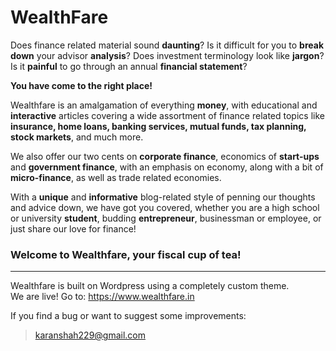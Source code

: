 # WealthFare

Does finance related material sound **daunting**? 
Is it difficult for you to **break down** your advisor **analysis**?
Does investment terminology look like **jargon**?
Is it **painful** to go through an annual **financial statement**?

**You have come to the right place!**

Wealthfare is an amalgamation of everything **money**, with educational and **interactive** articles covering a wide assortment of finance related topics like __insurance, home loans, banking services, mutual funds, tax planning, stock markets__, and much more. 

We also offer our two cents on **__corporate finance__**, economics of **start-ups** and **government finance**, with an emphasis on economy, along with a bit of **micro-finance**, as well as trade related economies.

With a __unique__ and __informative__ blog-related style of penning our thoughts and advice down, we have got you covered, whether you are a high school or university **__student__**, budding **entrepreneur**, businessman or employee, or just share our love for finance!

### Welcome to Wealthfare, your fiscal cup of tea!

---

Wealthfare is built on Wordpress using a completely custom theme.  
We are live!
Go to: https://www.wealthfare.in

If you find a bug or want to suggest some improvements:
> karanshah229@gmail.com
